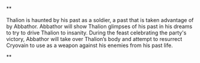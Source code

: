 **

Thalion is haunted by his past as a soldier, a past that is taken advantage of by Abbathor. Abbathor will show Thalion glimpses of his past in his dreams to try to drive Thalion to insanity. During the feast celebrating the party's victory, Abbathor will take over Thalion’s body and attempt to resurrect Cryovain to use as a weapon against his enemies from his past life.

**